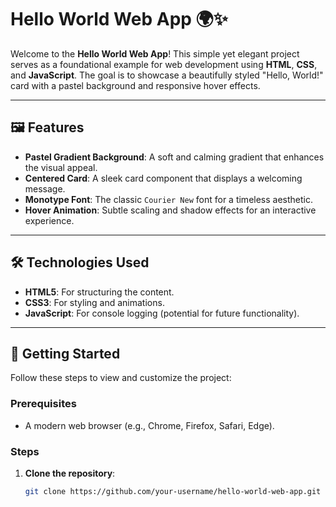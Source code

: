 # Hello World Web App 🌍✨

Welcome to the **Hello World Web App**! This simple yet elegant project serves as a foundational example for web development using **HTML**, **CSS**, and **JavaScript**. The goal is to showcase a beautifully styled "Hello, World!" card with a pastel background and responsive hover effects.

---

## 🖼️ Features

- **Pastel Gradient Background**: A soft and calming gradient that enhances the visual appeal.
- **Centered Card**: A sleek card component that displays a welcoming message.
- **Monotype Font**: The classic `Courier New` font for a timeless aesthetic.
- **Hover Animation**: Subtle scaling and shadow effects for an interactive experience.

---

## 🛠️ Technologies Used

- **HTML5**: For structuring the content.
- **CSS3**: For styling and animations.
- **JavaScript**: For console logging (potential for future functionality).

---

## 🚀 Getting Started

Follow these steps to view and customize the project:

### Prerequisites
- A modern web browser (e.g., Chrome, Firefox, Safari, Edge).

### Steps

1. **Clone the repository**:
   ```bash
   git clone https://github.com/your-username/hello-world-web-app.git
